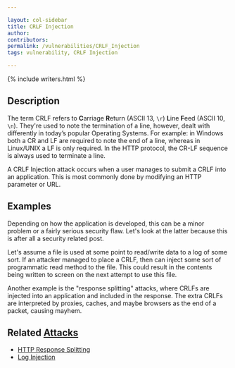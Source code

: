 ```yaml
---

layout: col-sidebar
title: CRLF Injection
author: 
contributors: 
permalink: /vulnerabilities/CRLF_Injection
tags: vulnerability, CRLF Injection

---
```


{% include writers.html %}

## Description

The term CRLF refers to **C**arriage **R**eturn (ASCII 13, `\r`) **L**ine **F**eed (ASCII 10, `\n`). They're used to note the termination of a line, however, dealt with differently in today’s popular Operating Systems. For example: in Windows both a CR and LF are required to note the end of a line, whereas in Linux/UNIX a LF is only required. In the HTTP protocol, the CR-LF sequence is always used to terminate a line.

A CRLF Injection attack occurs when a user manages to submit a CRLF into an application. This is most commonly done by modifying an HTTP parameter or URL.

## Examples

Depending on how the application is developed, this can be a minor problem or a fairly serious security flaw. Let's look at the latter because this is after all a security related post.

Let's assume a file is used at some point to read/write data to a log of some sort. If an attacker managed to place a CRLF, then can inject some sort of programmatic read method to the file. This could result in the contents being written to screen on the next attempt to use this file.

Another example is the "response splitting" attacks, where CRLFs are injected into an application and included in the response. The extra CRLFs are interpreted by proxies, caches, and maybe browsers as the end of a packet, causing mayhem.

## Related [Attacks](../attacks/)

- [HTTP Response Splitting](../attacks/HTTP_Response_Splitting)
- [Log Injection](../attacks/Log_Injection)
